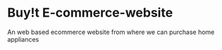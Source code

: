 # Buy!t E-commerce-website
An web based ecommerce website from where we can purchase home appliances
